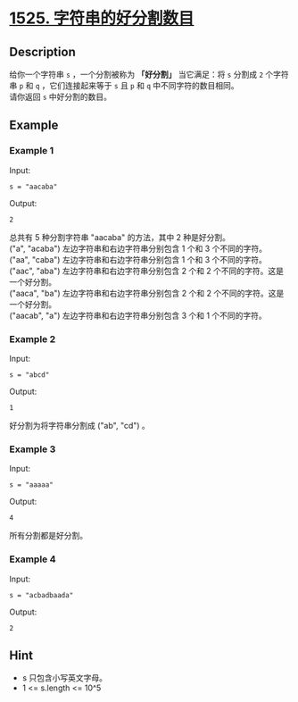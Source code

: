 # [1525. 字符串的好分割数目](https://leetcode-cn.com/problems/number-of-good-ways-to-split-a-string/)
## Description
给你一个字符串 `s` ，一个分割被称为 **「好分割」** 当它满足：将 `s` 分割成 `2` 个字符串 `p` 和 `q` ，它们连接起来等于 `s` 且 `p` 和 `q` 中不同字符的数目相同。  
请你返回 `s` 中好分割的数目。
## Example
### Example 1
Input:  
```
s = "aacaba"
```
Output:
```
2
```
总共有 5 种分割字符串 "aacaba" 的方法，其中 2 种是好分割。  
("a", "acaba") 左边字符串和右边字符串分别包含 1 个和 3 个不同的字符。  
("aa", "caba") 左边字符串和右边字符串分别包含 1 个和 3 个不同的字符。  
("aac", "aba") 左边字符串和右边字符串分别包含 2 个和 2 个不同的字符。这是一个好分割。  
("aaca", "ba") 左边字符串和右边字符串分别包含 2 个和 2 个不同的字符。这是一个好分割。  
("aacab", "a") 左边字符串和右边字符串分别包含 3 个和 1 个不同的字符。  
### Example 2
Input:  
```
s = "abcd"
```
Output:
```
1
```
好分割为将字符串分割成 ("ab", "cd") 。
### Example 3
Input:  
```
s = "aaaaa"
```
Output:
```
4
```
所有分割都是好分割。
### Example 4
Input:  
```
s = "acbadbaada"
```
Output:
```
2
```
## Hint
- s 只包含小写英文字母。
- 1 <= s.length <= 10^5

